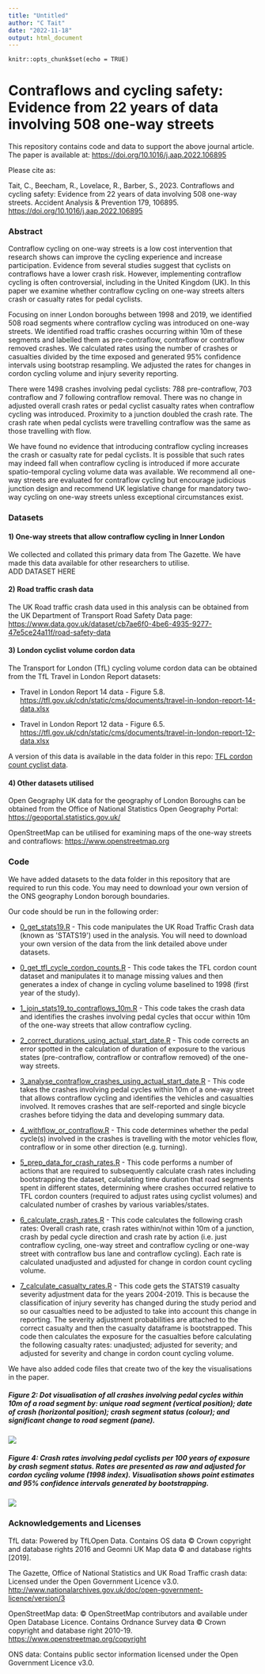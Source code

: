 ```yaml
---
title: "Untitled"
author: "C Tait"
date: "2022-11-18"
output: html_document
---
```


```{r setup, include=FALSE}
knitr::opts_chunk$set(echo = TRUE)
```


# Contraflows and cycling safety: Evidence from 22 years of data involving 508 one-way streets  

This repository contains code and data to support the above journal article. The paper is available at: https://doi.org/10.1016/j.aap.2022.106895 

Please cite as:   

Tait, C., Beecham, R., Lovelace, R., Barber, S., 2023. Contraflows and cycling safety: Evidence from 22 years of data involving 508 one-way streets. Accident Analysis & Prevention 179, 106895. https://doi.org/10.1016/j.aap.2022.106895



### Abstract  

Contraflow cycling on one-way streets is a low cost intervention that research shows can
improve the cycling experience and increase participation. Evidence from several studies
suggest that cyclists on contraflows have a lower crash risk. However, implementing contraflow
cycling is often controversial, including in the United Kingdom (UK). In this paper we examine
whether contraflow cycling on one-way streets alters crash or casualty rates for pedal cyclists.  

Focusing on inner London boroughs between 1998 and 2019, we identified 508 road segments
where contraflow cycling was introduced on one-way streets. We identified road traffic crashes
occurring within 10m of these segments and labelled them as pre-contraflow, contraflow or
contraflow removed crashes. We calculated rates using the number of crashes or casualties
divided by the time exposed and generated 95% confidence intervals using bootstrap
resampling. We adjusted the rates for changes in cordon cycling volume and injury severity
reporting.  

There were 1498 crashes involving pedal cyclists: 788 pre-contraflow, 703 contraflow and 7
following contraflow removal. There was no change in adjusted overall crash rates or pedal
cyclist casualty rates when contraflow cycling was introduced. Proximity to a junction doubled
the crash rate. The crash rate when pedal cyclists were travelling contraflow was the same as
those travelling with flow.  

We have found no evidence that introducing contraflow cycling increases the crash or casualty
rate for pedal cyclists. It is possible that such rates may indeed fall when contraflow cycling is
introduced if more accurate spatio-temporal cycling volume data was available. We recommend
all one-way streets are evaluated for contraflow cycling but encourage judicious junction design and recommend UK legislative change for mandatory two-way cycling on one-way streets unless exceptional circumstances exist.

### Datasets  

#### 1) One-way streets that allow contraflow cycling in Inner London
We collected and collated this primary data from The Gazette. We have made this data available for other researchers to utilise.  
ADD DATASET HERE


#### 2) Road traffic crash data
The UK Road traffic crash data used in this analysis can be obtained from the UK Department of Transport Road Safety Data page:
https://www.data.gov.uk/dataset/cb7ae6f0-4be6-4935-9277-47e5ce24a11f/road-safety-data  


#### 3) London cyclist volume cordon data
The Transport for London (TfL) cycling volume cordon data can be obtained from the TfL Travel in London Report datasets:  

- Travel in London Report 14 data - Figure 5.8.  https://tfl.gov.uk/cdn/static/cms/documents/travel-in-london-report-14-data.xlsx  

- Travel in London Report 12 data - Figure 6.5. https://tfl.gov.uk/cdn/static/cms/documents/travel-in-london-report-12-data.xlsx

A version of this data is available in the data folder in this repo: [TFL cordon count cyclist data](data/TFL_Cordon_data_1976_2020.csv).   

  

#### 4) Other datasets utilised
Open Geography UK data for the geography of London Boroughs can be obtained from the Office of National Statistics Open Geography Portal:
https://geoportal.statistics.gov.uk/

OpenStreetMap can be utilised for examining maps of the one-way streets and contraflows:
https://www.openstreetmap.org  



### Code
  
We have added datasets to the data folder in this repository that are required to run this code. You may need to download your own version of the ONS geography London borough boundaries.

Our code should be run in the following order:  

- [0_get_stats19.R](code/0_get_stats19.R) - This code manipulates the UK Road Traffic Crash data (known as 'STATS19') used in the analysis. You will need to download your own version of the data from the link detailed above under datasets.  

- [0_get_tfl_cycle_cordon_counts.R](code/0_get_tfl_cycle_cordon_counts.R) - This code takes the TFL cordon count dataset and manipulates it to manage missing values and then generates a index of change in cycling volume baselined to 1998 (first year of the study).

- [1_join_stats19_to_contraflows_10m.R](code/1_join_stats19_to_contraflows_10m.R) - This code takes the crash data and identifies the crashes involving pedal cycles that occur within 10m of the one-way streets that allow contraflow cycling.  

- [2_correct_durations_using_actual_start_date.R](code/2_correct_durations_using_actual_start_date.R) - This code corrects an error spotted in the calculation of duration of exposure to the various states (pre-contraflow, contraflow or contraflow removed) of the one-way streets.  

- [3_analyse_contraflow_crashes_using_actual_start_date.R](code/3_analyse_contraflow_crashes_using_actual_start_date.R) - This code takes the crashes involving pedal cycles within 10m of a one-way street that allows contraflow cycling and identifies the vehicles and casualties involved. It removes crashes that are self-reported and single bicycle crashes before tidying the data and developing summary data.  

- [4_withflow_or_contraflow.R](code/4_withflow_or_contraflow.R) - This code determines whether the pedal cycle(s) involved in the crashes is travelling with the motor vehicles flow, contraflow or in some other direction (e.g. turning).  

- [5_prep_data_for_crash_rates.R](code/5_prep_data_for_crash_rates.R) - This code performs a number of actions that are required to subsequently calculate crash rates including bootstrapping the dataset, calculating time duration that road segments spent in different states, determining where crashes occurred relative to TFL cordon counters (required to adjust rates using cyclist volumes) and calculated number of crashes by various variables/states.   

- [6_calculate_crash_rates.R](code/6_calculate_crash_rates.R) - This code calculates the following crash rates: Overall crash rate, crash rates within/not within 10m of a junction, crash by pedal cycle direction and crash rate by action (i.e. just contraflow cycling, one-way street and contraflow cycling or one-way street with contraflow bus lane and contraflow cycling). Each rate is calculated unadjusted and adjusted for change in cordon count cycling volume.    

- [7_calculate_casualty_rates.R](code/7_calculate_casualty_rates.R) - This code gets the STATS19 casualty severity adjustment data for the years 2004-2019. This is because the classification of injury severity has changed during the study period and so our casualties need to be adjusted to take into account this change in reporting.  The severity adjustment probabilities are attached to the correct casualty and then the casualty dataframe is bootstrapped. This code then calculates the exposure for the casualties before calculating the following casualty rates: unadjusted; adjusted for severity; and adjusted for severity and change in cordon count cycling volume.  

We have also added code files that create two of the key the visualisations in the paper.

##### Figure 2: Dot visualisation of all crashes involving pedal cycles within 10m of a road segment by: unique road segment (vertical position); date of crash (horizontal position); crash segment status (colour); and significant change to road segment (pane).   

![](fig_2.jpeg)

##### Figure 4: Crash rates involving pedal cyclists per 100 years of exposure by crash segment status. Rates are presented as raw and adjusted for cordon cycling volume (1998 index). Visualisation shows point estimates and 95% confidence intervals generated by bootstrapping. 
  
  
![](fig_4.png)

### Acknowledgements and Licenses

TfL data: Powered by TfLOpen Data.  Contains OS data © Crown copyright and database rights 2016 and Geomni UK Map data © and database rights [2019].  

The Gazette, Office of National Statistics and UK Road Traffic crash data: Licensed under the Open Government Licence v3.0. http://www.nationalarchives.gov.uk/doc/open-government-licence/version/3  

OpenStreetMap data: © OpenStreetMap contributors and available under Open Database Licence. Contains Ordnance Survey data © Crown copyright and database right 2010-19. https://www.openstreetmap.org/copyright  

ONS data: Contains public sector information licensed under the Open Government Licence v3.0. 

